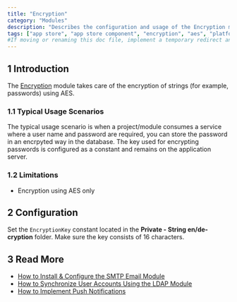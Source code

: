 ```yaml
---
title: "Encryption"
category: "Modules"
description: "Describes the configuration and usage of the Encryption module, which is available in the Mendix App Store."
tags: ["app store", "app store component", "encryption", "aes", "platform support"]
#If moving or renaming this doc file, implement a temporary redirect and let the respective team know they should update the URL in the product. See Mapping to Products for more details.
---
```


## 1 Introduction

The [Encryption](https://appstore.home.mendix.com/link/app/1011/) module takes care of the encryption of strings (for example, passwords) using AES.

### 1.1 Typical Usage Scenarios

The typical usage scenario is when a project/module consumes a service where a user name and password are required, you can store the password in an encrpyted way in the database. The key used for encrypting passwords is configured as a constant and remains on the application server.

### 1.2 Limitations

* Encryption using AES only

## 2 Configuration

Set the `EncryptionKey` constant located in the **Private - String en/de-cryption** folder. Make sure the key consists of 16 characters.

## 3 Read More

* [How to Install & Configure the SMTP Email Module](https://docs.mendix.com/howto/integration/install-and-configure-the-smtp-module)
* [How to Synchronize User Accounts Using the LDAP Module](https://docs.mendix.com/howto/integration/synchronizing-user-accounts-using-the-ldap-module)
* [How to Implement Push Notifications](https://docs.mendix.com/howto/mobile/implementation-guide)
